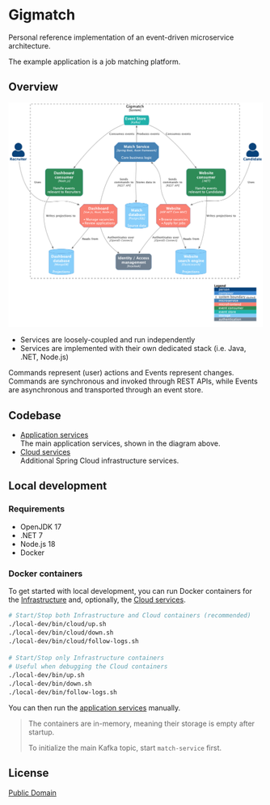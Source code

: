 # Gigmatch

Personal reference implementation of an event-driven microservice architecture.

The example application is a job matching platform.

## Overview

![Overview](./diagrams/overview.png)

* Services are loosely-coupled and run independently
* Services are implemented with their own dedicated stack (i.e. Java, .NET, Node.js)

Commands represent (user) actions and Events represent changes. Commands are synchronous and invoked
through REST APIs, while Events are asynchronous and transported through an event store.

## Codebase

* [Application services](./services)  
  The main application services, shown in the diagram above.
* [Cloud services](./cloud)  
  Additional Spring Cloud infrastructure services.

## Local development

### Requirements

* OpenJDK 17
* .NET 7
* Node.js 18
* Docker

### Docker containers

To get started with local development, you can run Docker containers for
the [Infrastructure](./local-dev/infrastructure.yml) and, optionally, the [Cloud services](./local-dev/cloud.yml).

```bash
# Start/Stop both Infrastructure and Cloud containers (recommended)
./local-dev/bin/cloud/up.sh
./local-dev/bin/cloud/down.sh
./local-dev/bin/cloud/follow-logs.sh

# Start/Stop only Infrastructure containers
# Useful when debugging the Cloud containers
./local-dev/bin/up.sh
./local-dev/bin/down.sh
./local-dev/bin/follow-logs.sh
```

You can then run the [application services](./services/README.md) manually.

> The containers are in-memory, meaning their storage is empty after startup.
>
> To initialize the main Kafka topic, start `match-service` first.

## License

[Public Domain](LICENSE)
